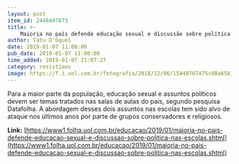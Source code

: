 ```yaml
---
layout: post
item_id: 2446497073
title: >-
    Maioria no país defende educação sexual e discussão sobre política nas escolas
author: Tatu D'Oquei
date: 2019-01-07 11:00:00
pub_date: 2019-01-07 11:00:00
time_added: 2019-01-07 21:07:27
category: resistimos
image: https://f.i.uol.com.br/fotografia/2018/12/06/15440707475c08a65b1a727_1544070747_3x2_rt.jpg
---
```


Para a maior parte da população, educação sexual e assuntos políticos devem ser temas tratados nas salas de aulas do país, segundo pesquisa Datafolha. A abordagem desses dois assuntos nas escolas tem sido alvo de ataque nos últimos anos por parte de grupos conservadores e religiosos.

**Link:** [https://www1.folha.uol.com.br/educacao/2019/01/maioria-no-pais-defende-educacao-sexual-e-discussao-sobre-politica-nas-escolas.shtml](https://www1.folha.uol.com.br/educacao/2019/01/maioria-no-pais-defende-educacao-sexual-e-discussao-sobre-politica-nas-escolas.shtml)

